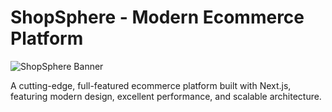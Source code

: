 # ShopSphere - Modern Ecommerce Platform

![ShopSphere Banner](https://via.placeholder.com/1200x400/2563eb/ffffff?text=ShopSphere+Ecommerce+Platform)

A cutting-edge, full-featured ecommerce platform built with Next.js, featuring modern design, excellent performance, and scalable architecture.

